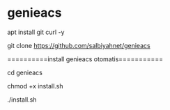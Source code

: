 # genieacs
apt install git curl -y

git clone https://github.com/salbiyahnet/genieacs

==========install genieacs otomatis===========

cd genieacs

chmod +x install.sh

./install.sh
